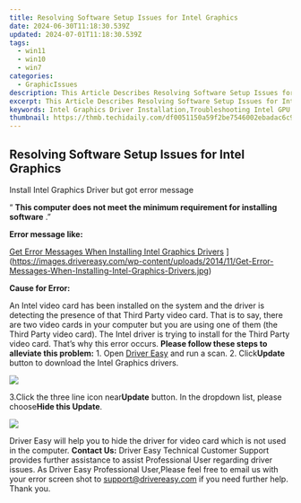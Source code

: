 ```yaml
---
title: Resolving Software Setup Issues for Intel Graphics
date: 2024-06-30T11:18:30.539Z
updated: 2024-07-01T11:18:30.539Z
tags:
  - win11
  - win10
  - win7
categories:
  - GraphicIssues
description: This Article Describes Resolving Software Setup Issues for Intel Graphics
excerpt: This Article Describes Resolving Software Setup Issues for Intel Graphics
keywords: Intel Graphics Driver Installation,Troubleshooting Intel GPU Setup,Intel Graphic Card Configuration Guide,Fix Common Intel GPU Setup Errors,Intel Display Adapter Compatibility,Optimizing Windows for Intel Graphics Performance,Resolve Display Issues with Intel GPU
thumbnail: https://thmb.techidaily.com/df0051150a59f2be7546002ebadac6c91a67abcc0cae700de7b83f4b7dc74cf2.jpg
---
```


## Resolving Software Setup Issues for Intel Graphics

 Install Intel Graphics Driver but got error message

 “ **This computer does not meet the minimum requirement for installing software** .”

**Error message like:**

[Get Error Messages When Installing Intel Graphics Drivers](https://images.drivereasy.com/wp-content/uploads/2014/11/Get-Error-Messages-When-Installing-Intel-Graphics-Drivers.jpg) ](https://images.drivereasy.com/wp-content/uploads/2014/11/Get-Error-Messages-When-Installing-Intel-Graphics-Drivers.jpg)

**Cause for Error:**

An Intel video card has been installed on the system and the driver is detecting the presence of that Third Party video card. That is to say, there are two video cards in your computer but you are using one of them (the Third Party video card). The Intel driver is trying to install for the Third Party video card. That’s why this error occurs. **Please follow these steps to alleviate this problem:** 1\. Open [Driver Easy](https://tools.techidaily.com/drivereasy/download/) and run a scan. 2\. Click**Update** button to download the Intel Graphics drivers.

![](https://images.drivereasy.com/wp-content/uploads/2016/06/img_574f9477ccb94.png)

3.Click the three line icon near**Update** button. In the dropdown list, please choose**Hide this Update**.

![](https://images.drivereasy.com/wp-content/uploads/2016/06/img_574f952aa5025.png)

Driver Easy will help you to hide the driver for video card which is not used in the computer. **Contact Us:** Driver Easy Technical Customer Support provides further assistance to assist Professional User regarding driver issues. As Driver Easy Professional User,Please feel free to email us with your error screen shot to <support@drivereasy.com> if you need further help. Thank you.

<ins class="adsbygoogle"
     style="display:block"
     data-ad-format="autorelaxed"
     data-ad-client="ca-pub-7571918770474297"
     data-ad-slot="1223367746"></ins>



<ins class="adsbygoogle"
     style="display:block"
     data-ad-client="ca-pub-7571918770474297"
     data-ad-slot="8358498916"
     data-ad-format="auto"
     data-full-width-responsive="true"></ins>


